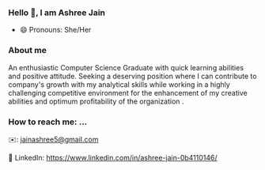 ### Hello 👋, I am Ashree Jain

<!--
**Ashreejain/ashreejain** is a ✨ _special_ ✨ repository because its `README.md` (this file) appears on your GitHub profile.

Here are some ideas to get you started:

- 🔭 I’m currently working on ...
- 🌱 I’m currently learning ...
- 👯 I’m looking to collaborate on ...
- 🤔 I’m looking for help with ...
- 💬 Ask me about ...
- 📫 How to reach me: ...
- 😄 Pronouns:
- ⚡ Fun fact: ...
-->
- 😄 Pronouns: 
      She/Her

### About me 

An enthusiastic Computer Science Graduate with quick learning abilities and positive attitude. Seeking a deserving position where I can contribute to company's growth with my analytical skills while working in a highly challenging competitive environment for the enhancement of my creative abilities and optimum profitability of the organization .
 

###  How to reach me: ...

✉️: jainashree5@gmail.com

💼 LinkedIn: https://www.linkedin.com/in/ashree-jain-0b4110146/
